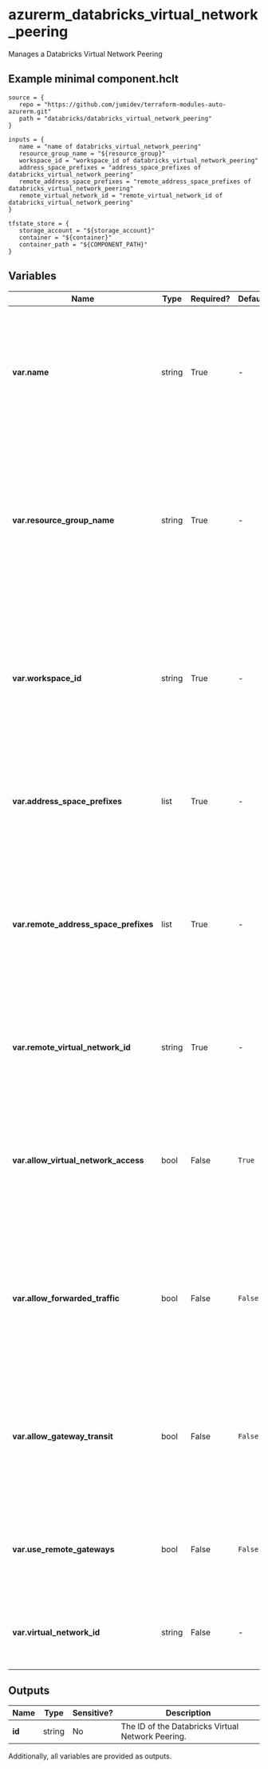 # azurerm_databricks_virtual_network_peering

Manages a Databricks Virtual Network Peering

## Example minimal component.hclt

```hcl
source = {
   repo = "https://github.com/jumidev/terraform-modules-auto-azurerm.git" 
   path = "databricks/databricks_virtual_network_peering" 
}

inputs = {
   name = "name of databricks_virtual_network_peering" 
   resource_group_name = "${resource_group}" 
   workspace_id = "workspace_id of databricks_virtual_network_peering" 
   address_space_prefixes = "address_space_prefixes of databricks_virtual_network_peering" 
   remote_address_space_prefixes = "remote_address_space_prefixes of databricks_virtual_network_peering" 
   remote_virtual_network_id = "remote_virtual_network_id of databricks_virtual_network_peering" 
}

tfstate_store = {
   storage_account = "${storage_account}" 
   container = "${container}" 
   container_path = "${COMPONENT_PATH}" 
}

```

## Variables

| Name | Type | Required? |  Default  |  Description |
| ---- | ---- | --------- |  ----------- | ----------- |
| **var.name** | string | True | -  |  Specifies the name of the Databricks Virtual Network Peering resource. Changing this forces a new resource to be created. | 
| **var.resource_group_name** | string | True | -  |  The name of the Resource Group in which the Databricks Virtual Network Peering should exist. Changing this forces a new resource to be created. | 
| **var.workspace_id** | string | True | -  |  The ID of the Databricks Workspace that this Databricks Virtual Network Peering is bound. Changing this forces a new resource to be created. | 
| **var.address_space_prefixes** | list | True | -  |  A list of address blocks reserved for this virtual network in CIDR notation. | 
| **var.remote_address_space_prefixes** | list | True | -  |  A list of address blocks reserved for the remote virtual network in CIDR notation. Changing this forces a new resource to be created. | 
| **var.remote_virtual_network_id** | string | True | -  |  The ID of the remote virtual network. Changing this forces a new resource to be created. | 
| **var.allow_virtual_network_access** | bool | False | `True`  |  Can the VMs in the local virtual network space access the VMs in the remote virtual network space? Defaults to `true`. | 
| **var.allow_forwarded_traffic** | bool | False | `False`  |  Can the forwarded traffic from the VMs in the local virtual network be forwarded to the remote virtual network? Defaults to `false`. | 
| **var.allow_gateway_transit** | bool | False | `False`  |  Can the gateway links be used in the remote virtual network to link to the Databricks virtual network? Defaults to `false`. | 
| **var.use_remote_gateways** | bool | False | `False`  |  Can remote gateways be used on the Databricks virtual network? Defaults to `false`. | 
| **var.virtual_network_id** | string | False | -  |  The ID of the internal Virtual Network used by the DataBricks Workspace. | 



## Outputs

| Name | Type | Sensitive? | Description |
| ---- | ---- | --------- | --------- |
| **id** | string | No  | The ID of the Databricks Virtual Network Peering. | 

Additionally, all variables are provided as outputs.
